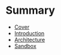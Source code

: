 # Summary

* [Cover](README.md)
* [Introduction](documentation/Introduction.md)
* [Architecture](documentation/Architecture.md)
* [Sandbox](documentation/Sandbox.md)

